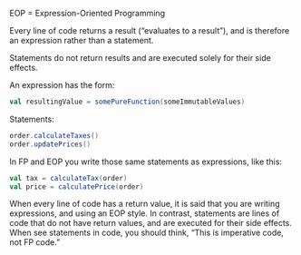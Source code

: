 EOP = Expression-Oriented Programming

Every line of code returns a result (“evaluates to a result”), and is therefore an expression rather than a statement.

Statements do not return results and are executed solely for their side effects.

An expression has the form:

```scala
val resultingValue = somePureFunction(someImmutableValues)
```

Statements:

```scala
order.calculateTaxes()
order.updatePrices()
```

In FP and EOP you write those same statements as expressions, like this:

```scala
val tax = calculateTax(order)
val price = calculatePrice(order)
```

When every line of code has a return value, it is said that you are writing expressions, and using an EOP style. In
contrast, statements are lines of code that do not have return values, and are executed for their side effects. When see
statements in code, you should think, “This is imperative code, not FP code.”